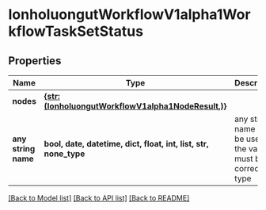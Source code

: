 # IonholuongutWorkflowV1alpha1WorkflowTaskSetStatus


## Properties
Name | Type | Description | Notes
------------ | ------------- | ------------- | -------------
**nodes** | [**{str: (IonholuongutWorkflowV1alpha1NodeResult,)}**](IonholuongutWorkflowV1alpha1NodeResult.md) |  | [optional] 
**any string name** | **bool, date, datetime, dict, float, int, list, str, none_type** | any string name can be used but the value must be the correct type | [optional]

[[Back to Model list]](../README.md#documentation-for-models) [[Back to API list]](../README.md#documentation-for-api-endpoints) [[Back to README]](../README.md)


